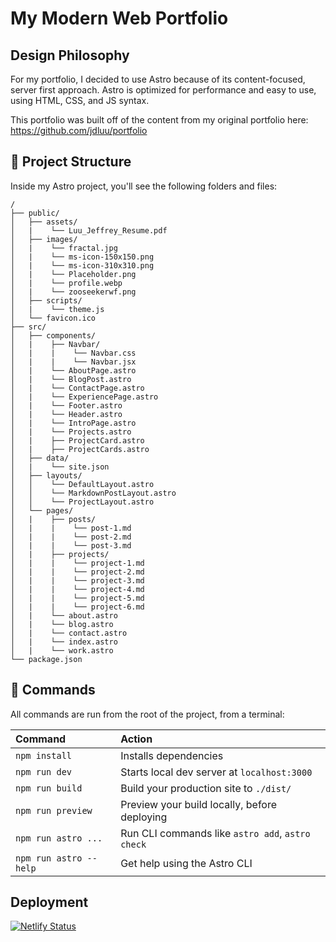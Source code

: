 # My Modern Web Portfolio

## Design Philosophy

For my portfolio, I decided to use Astro because of its content-focused, server first approach. Astro is optimized for performance and easy to use, using HTML, CSS, and JS syntax.

This portfolio was built off of the content from my original portfolio here: <https://github.com/jdluu/portfolio>

## 🚀 Project Structure

Inside my Astro project, you'll see the following folders and files:

```
/
├── public/
│   ├── assets/
│   |    └── Luu_Jeffrey_Resume.pdf
│   ├── images/
│   |    └── fractal.jpg
│   |    └── ms-icon-150x150.png
│   |    └── ms-icon-310x310.png
│   |    └── Placeholder.png
│   |    └── profile.webp
│   |    └── zooseekerwf.png
│   ├── scripts/
│   |    └── theme.js
│   └── favicon.ico
├── src/
│   ├── components/
│   |    ├── Navbar/
│   |    |    └── Navbar.css
│   |    |    └── Navbar.jsx
│   |    └── AboutPage.astro
│   |    └── BlogPost.astro
│   |    └── ContactPage.astro
│   |    └── ExperiencePage.astro
│   |    └── Footer.astro
│   |    └── Header.astro
│   |    └── IntroPage.astro
│   |    └── Projects.astro
│   |    ├── ProjectCard.astro
│   |    ├── ProjectCards.astro
│   ├── data/
│   |    └── site.json
│   ├── layouts/
│   │    └── DefaultLayout.astro
│   │    └── MarkdownPostLayout.astro
│   │    └── ProjectLayout.astro
│   └── pages/
│   |    ├── posts/
│   |    |    └── post-1.md
│   |    |    └── post-2.md
│   |    |    └── post-3.md
│   |    ├── projects/
│   |    |    └── project-1.md
│   |    |    └── project-2.md
│   |    |    └── project-3.md
│   |    |    └── project-4.md
│   |    |    └── project-5.md
│   |    |    └── project-6.md
│   |    └── about.astro
│   |    └── blog.astro
│   |    └── contact.astro
│   |    └── index.astro
│   |    └── work.astro
└── package.json
```

## 🧞 Commands

All commands are run from the root of the project, from a terminal:

| Command                | Action                                           |
|:-----------------------|:-------------------------------------------------|
| `npm install`          | Installs dependencies                            |
| `npm run dev`          | Starts local dev server at `localhost:3000`      |
| `npm run build`        | Build your production site to `./dist/`          |
| `npm run preview`      | Preview your build locally, before deploying     |
| `npm run astro ...`    | Run CLI commands like `astro add`, `astro check` |
| `npm run astro --help` | Get help using the Astro CLI                     |

## Deployment

[![Netlify Status](https://api.netlify.com/api/v1/badges/5b79e3ed-5748-4cbd-9609-a93a4967c79e/deploy-status)](https://app.netlify.com/sites/spectacular-basbousa-817044/deploys)
